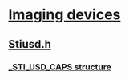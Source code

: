 # [Imaging devices](../_image/index.md)
## [Stiusd.h](index.md)
### [_STI_USD_CAPS structure](../stiusd/ns-stiusd-_sti_usd_caps.md)
